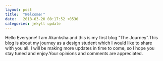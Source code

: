 ```yaml
---
layout: post
title:  "Welcome!"
date:   2018-03-20 08:17:52 +0530
categories: jekyll update
---
```

Hello Everyone! I am Akanksha and this is my first blog "The Journey".This blog is about my journey as a design student which I would like to share with you all. I will be making more updates in time to come, so I hope you stay tuned and enjoy.Your opinions and comments are appreciated.

[jekyll-docs]: https://jekyllrb.com/docs/home
[jekyll-gh]:   https://github.com/jekyll/jekyll
[jekyll-talk]: https://talk.jekyllrb.com/
